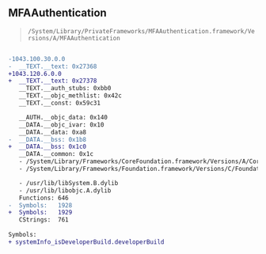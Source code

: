 ## MFAAuthentication

> `/System/Library/PrivateFrameworks/MFAAuthentication.framework/Versions/A/MFAAuthentication`

```diff

-1043.100.30.0.0
-  __TEXT.__text: 0x27368
+1043.120.6.0.0
+  __TEXT.__text: 0x27378
   __TEXT.__auth_stubs: 0xbb0
   __TEXT.__objc_methlist: 0x42c
   __TEXT.__const: 0x59c31

   __AUTH.__objc_data: 0x140
   __DATA.__objc_ivar: 0x10
   __DATA.__data: 0xa8
-  __DATA.__bss: 0x1b8
+  __DATA.__bss: 0x1c0
   __DATA.__common: 0x1c
   - /System/Library/Frameworks/CoreFoundation.framework/Versions/A/CoreFoundation
   - /System/Library/Frameworks/Foundation.framework/Versions/C/Foundation

   - /usr/lib/libSystem.B.dylib
   - /usr/lib/libobjc.A.dylib
   Functions: 646
-  Symbols:   1928
+  Symbols:   1929
   CStrings:  761
 
Symbols:
+ systemInfo_isDeveloperBuild.developerBuild

```
